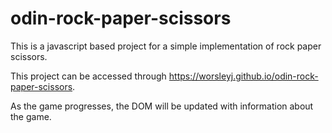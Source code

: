 # odin-rock-paper-scissors

This is a javascript based project for a simple implementation of rock paper scissors.

This project can be accessed through https://worsleyj.github.io/odin-rock-paper-scissors.

As the game progresses, the DOM will be updated with information about the game.
